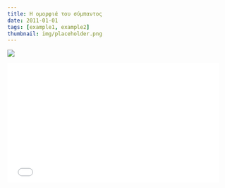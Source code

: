 ```yaml
---
title: Η ομορφιά του σύμπαντος
date: 2011-01-01
tags: [example1, example2]
thumbnail: img/placeholder.png
---
```

![](http://asset.tovima.gr/vimawebstatic//0C398A79E470E2AC69257D57B01171F2.jpg) 
<iframe allowfullscreen="" frameborder="0" height="270" src="//www.youtube.com/embed/jpl2fYgT9_U" width="480"></iframe>

